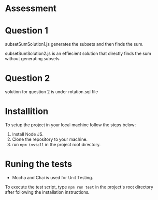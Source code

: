 Assessment
==========

Question 1
==========
subsetSumSolution1.js generates the subsets and then finds the sum.

subsetSumSolution2.js is an effiecient solution that directly finds the sum without generating subsets

Question 2
==========

solution for question 2 is under rotation.sql file

Installition
============
To setup the project in your local machine follow the steps below:

1. Install Node JS.
2. Clone the repository to your machine.
3. run ```npm install``` in the project root directory.

Runing the tests
================

* Mocha and Chai is used for Unit Testing.

To execute the test script, type ```npm run test``` in the project's root directory after following the installation instructions.

